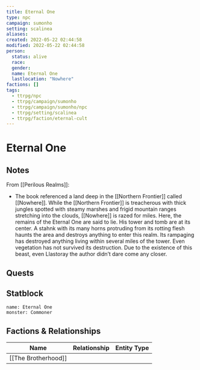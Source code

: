```yaml
---
title: Eternal One
type: npc
campaign: sumonho
setting: scalinea
aliases: 
created: 2022-05-22 02:44:58
modified: 2022-05-22 02:44:58
person:
  status: alive
  race: 
  gender: 
  name: Eternal One
  lastlocation: "Nowhere"
factions: []
tags:
  - ttrpg/npc
  - ttrpg/campaign/sumonho
  - ttrpg/campaign/sumonho/npc
  - ttrpg/setting/scalinea
  - ttrpg/faction/eternal-cult
---
```


# Eternal One

## Notes

From [[Perilous Realms]]:
- The book referenced a land deep in the [[Northern Frontier]] called [[Nowhere]]. While the [[Northern Frontier]] is treacherous with thick jungles spotted with steamy marshes and frigid mountain ranges stretching into the clouds, [[Nowhere]] is razed for miles. Here, the remains of the Eternal One are said to lie. His tower and tomb are at its center. A stahnk with its many horns protruding from its rotting flesh haunts the area and destroys anything to enter this realm. Its rampaging has destroyed anything living within several miles of the tower. Even vegetation has not survived its destruction. Due to the existence of this beast, even Llastoray the author didn’t dare come any closer.

## Quests


## Statblock

```statblock
name: Eternal One
monster: Commoner
```


## Factions & Relationships
| Name | Relationship | Entity Type |
| ---- |:------------:| ----------- |
| [[The Brotherhood]] | | |



